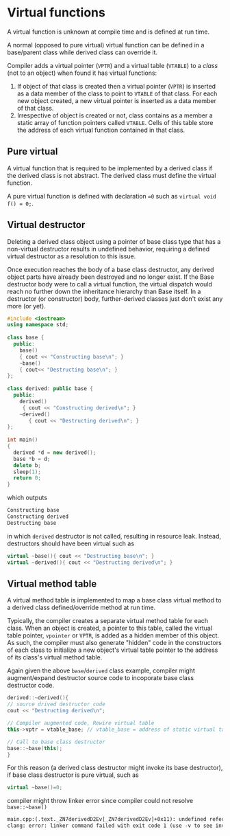 # Virtual functions

A virtual function is unknown at compile time and is defined at run time.

A normal (opposed to pure virtual) virtual function can be defined in a base/parent class while derived class can override it.

Compiler adds a virtual pointer (`VPTR`) and a virtual table (`VTABLE`) to a *class* (not to an object) when found it has virtual functions:
1. If object of that class is created then a virtual pointer (`VPTR`) is inserted as a data member of the class to point to `VTABLE` of that class. For each new object created, a new virtual pointer is inserted as a data member of that class.
2. Irrespective of object is created or not, class contains as a member a static array of function pointers called `VTABLE`. Cells of this table store the address of each virtual function contained in that class.

## Pure virtual

A virtual function that is required to be implemented by a derived class if the derived class is not abstract. The derived class must define the virtual function.

A pure virtual function is defined with declaration `=0` such as `virtual void f() = 0;`.

## Virtual destructor

Deleting a derived class object using a pointer of base class type that has a non-virtual destructor results in undefined behavior, requiring a defined virtual destructor as a resolution to this issue.

Once execution reaches the body of a base class destructor, any derived object parts have already been destroyed and no longer exist. If the Base destructor body were to call a virtual function, the virtual dispatch would reach no further down the inheritance hierarchy than Base itself. In a destructor (or constructor) body, further-derived classes just don't exist any more (or yet).

```cpp
#include <iostream>
using namespace std;
 
class base {
  public:
    base()    
    { cout << "Constructing base\n"; }
    ~base()
    { cout<< "Destructing base\n"; }    
};
 
class derived: public base {
  public:
    derived()    
     { cout << "Constructing derived\n"; }
    ~derived()
       { cout << "Destructing derived\n"; }
};
 
int main()
{
  derived *d = new derived(); 
  base *b = d;
  delete b;
  sleep(1);
  return 0;
}
```
which outputs
```bash
Constructing base
Constructing derived
Destructing base
```
in which `derived` destructor is not called, resulting in resource leak. Instead, destructors should have been virtual such as 
```cpp
virtual ~base(){ cout << "Destructing base\n"; }
virtual ~derived(){ cout << "Destructing derived\n"; }
```

## Virtual method table

A virtual method table is implemented to map a base class virtual method to a derived class defined/override method at run time.

Typically, the compiler creates a separate virtual method table for each class. 
When an object is created, a pointer to this table, called the virtual table pointer, `vpointer` or `VPTR`, is added as a hidden member of this object. 
As such, the compiler must also generate "hidden" code in the constructors of each class to initialize a new object's virtual table pointer to the address of its class's virtual method table. 

Again given the above `base`/`derived` class example, compiler might augment/expand destructor source code to incoporate base class destructor code.

```cpp
derived::~derived(){
// source drived destructor code
cout << "Destructing derived\n";

// Compiler augmented code, Rewire virtual table
this->vptr = vtable_base; // vtable_base = address of static virtual table

// Call to base class destructor
base::~base(this); 
}
```

For this reason (a derived class destructor might invoke its base destructor), if base class destructor is pure virtual, such as
```cpp
virtual ~base()=0;
```

compiler might throw linker error since compiler could not resolve `base::~base()`
```txt
main.cpp:(.text._ZN7derivedD2Ev[_ZN7derivedD2Ev]+0x11): undefined reference to `base::~base()'
clang: error: linker command failed with exit code 1 (use -v to see invocation)
```